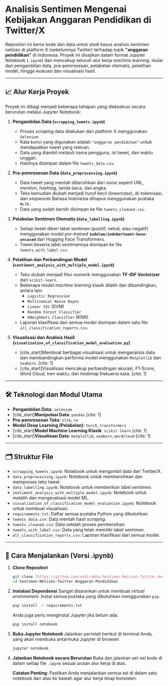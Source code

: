 # Analisis Sentimen Mengenai Kebijakan Anggaran Pendidikan di Twitter/X

Repositori ini berisi kode dan data untuk studi kasus analisis sentimen netizen di platform X (sebelumnya Twitter) terhadap topik **"anggaran pendidikan"** di Indonesia. Proyek ini disajikan dalam format Jupyter Notebook (`.ipynb`) dan mencakup seluruh alur kerja *machine learning*, mulai dari pengambilan data, pra-pemrosesan, pelabelan otomatis, pelatihan model, hingga evaluasi dan visualisasi hasil.

---

## 📈 Alur Kerja Proyek

Proyek ini dibagi menjadi beberapa tahapan yang dieksekusi secara berurutan melalui Jupyter Notebook:

1.  **Pengambilan Data (`scrapping_tweets.ipynb`)**
    * Proses *scraping* data dilakukan dari platform X menggunakan `Selenium`.
    * Kata kunci yang digunakan adalah `"anggaran pendidikan"` untuk mendapatkan tweet yang relevan.
    * Data yang diambil meliputi nama pengguna, isi tweet, dan waktu unggah.
    * Hasilnya disimpan dalam file `tweets_data.csv`.

2.  **Pra-pemrosesan Data (`data_preprocessing.ipynb`)**
    * Data tweet yang mentah dibersihkan dari *noise* seperti URL, *mention*, *hashtag*, tanda baca, dan angka.
    * Teks kemudian diubah menjadi huruf kecil (*lowercase*), di-tokenisasi, dan *stopwords* Bahasa Indonesia dihapus menggunakan pustaka `NLTK`.
    * Data yang sudah bersih disimpan ke file `tweets_cleaned.csv`.

3.  **Pelabelan Sentimen Otomatis (`data_labelling.ipynb`)**
    * Setiap tweet diberi label sentimen (positif, netral, atau negatif) menggunakan model *pre-trained* **`indolem/indobertweet-base-uncased`** dari Hugging Face Transformers.
    * Tweet beserta label sentimennya disimpan ke file `tweets_with_label.csv`.

4.  **Pelatihan dan Perbandingan Model (`sentiment_analysis_with_multiple_model.ipynb`)**
    * Teks diubah menjadi fitur numerik menggunakan **TF-IDF Vectorizer** dari `scikit-learn`.
    * Beberapa model *machine learning* klasik dilatih dan dibandingkan, antara lain:
        * `Logistic Regression`
        * `Multinomial Naive Bayes`
        * `Linear SVC` (SVM)
        * `Random Forest Classifier`
        * `KNeighbors Classifier` (KNN)
    * Laporan klasifikasi dari semua model disimpan dalam satu file `all_classification_reports.csv`.

5.  **Visualisasi dan Analisis Hasil (`visualization_of_classification_model_evaluation.py`)**
    * [cite_start]Membuat berbagai visualisasi untuk menganalisis data dan membandingkan performa model menggunakan `Matplotlib` dan `Seaborn`. [cite: 1]
    * [cite_start]Visualisasi mencakup perbandingan akurasi, F1-Score, *Word Cloud*, tren waktu, dan *heatmap* frekuensi kata. [cite: 1]

---

## 🛠️ Teknologi dan Modul Utama

* **Pengambilan Data**: `selenium`
* [cite_start]**Manipulasi Data**: `pandas` [cite: 1]
* **Pra-pemrosesan Teks**: `nltk`, `re`
* **Model Deep Learning (Pelabelan)**: `torch`, `transformers`
* [cite_start]**Model Machine Learning Klasik**: `scikit-learn` [cite: 1]
* [cite_start]**Visualisasi Data**: `matplotlib`, `seaborn`, `wordcloud` [cite: 1]

---

## 🗂️ Struktur File

* `scrapping_tweets.ipynb`: Notebook untuk mengambil data dari Twitter/X.
* `data_preprocessing.ipynb`: Notebook untuk membersihkan dan memproses teks tweet.
* `data_labelling.ipynb`: Notebook untuk memberikan label sentimen.
* `sentiment_analysis_with_multiple_model.ipynb`: Notebook untuk melatih dan mengevaluasi model ML.
* `visualization_of_classification_model_evaluation.ipynb`: Notebook untuk membuat visualisasi.
* `requirements.txt`: Daftar semua pustaka Python yang dibutuhkan.
* `tweets_data.csv`: Data mentah hasil *scraping*.
* `tweets_cleaned.csv`: Data setelah proses pembersihan.
* `tweets_with_label.csv`: Data yang telah memiliki label sentimen.
* `all_classification_reports.csv`: Laporan klasifikasi dari semua model.

---

## 🚀 Cara Menjalankan (Versi .ipynb)

1.  **Clone Repositori**
    ```bash
    git clone [https://github.com/andirakha/Sentimen-Netizen-Twitter-Anggaran-Pendidikan.git](https://github.com/andirakha/Sentimen-Netizen-Twitter-Anggaran-Pendidikan.git)
    cd Sentimen-Netizen-Twitter-Anggaran-Pendidikan
    ```

2.  **Instalasi Dependensi**
    Sangat disarankan untuk membuat *virtual environment*. Instal semua pustaka yang dibutuhkan menggunakan `pip`.
    ```bash
    pip install -r requirements.txt
    ```
    Anda juga perlu menginstal Jupyter jika belum ada.
    ```bash
    pip install notebook
    ```

3.  **Buka Jupyter Notebook**
    Jalankan perintah berikut di terminal Anda, yang akan membuka antarmuka Jupyter di browser.
    ```bash
    jupyter notebook
    ```

4.  **Jalankan Notebook secara Berurutan**
    Buka dan jalankan sel-sel kode di dalam setiap file `.ipynb` sesuai urutan alur kerja di atas.

    **Catatan Penting**: Pastikan Anda menjalankan semua sel di dalam satu notebook dari atas ke bawah agar alur kerja tetap konsisten.
